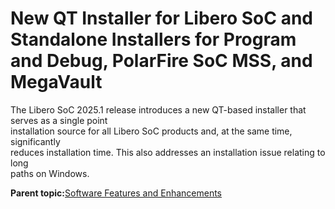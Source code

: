 # New QT Installer for Libero SoC and Standalone Installers for Program and Debug, PolarFire SoC MSS, and MegaVault

The Libero SoC 2025.1 release introduces a new QT-based installer that serves as a single point<br /> installation source for all Libero SoC products and, at the same time, significantly<br /> reduces installation time. This also addresses an installation issue relating to long<br /> paths on Windows.

**Parent topic:**[Software Features and Enhancements](GUID-A4434C60-F587-46B4-BEE0-8A180B25A0CB.md)

